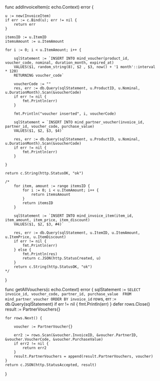 


func addInvoiceItem(c echo.Context) error {

	u := new(InvoiceItem)
	if err := c.Bind(u); err != nil {
		return err
	}

	itemsID := u.ItemID
	itemsAmount := u.ItemAmount

	for i := 0; i < u.ItemAmount; i++ {

		sqlStatement := `INSERT INTO mind_voucher(product_id, voucher_code, nominal, duration_month, expired_at)
		VALUES($1, random_string(8), $2 , $3, now() + '1 month'::interval * 120)
		RETURNING voucher_code`

		voucherCode := ""
		res, err := db.Query(sqlStatement, u.ProductID, u.Nominal, u.DurationMonth).Scan(&voucherCode)
		if err != nil {
			fmt.Println(err)
		}

		fmt.Println("voucher inserted", i, voucherCode)

		sqlStatement = `INSERT INTO mind_partner_voucher(invoice_id, partner_id, voucher_code, purchase_value)
		VALUES($1, $2, $3, $4)`

		res, err := db.Query(sqlStatement, u.ProductID, u.Nominal, u.DurationMonth).Scan(&voucherCode)
		if err != nil {
			fmt.Println(err)
		}

	}

	return c.String(http.StatusOK, "ok")

	/*
		for item, amount := range itemsID {
			for i := 0; i < u.ItemAmount; i++ {
				return itemsAmount
			}
			return itemsID
		}

		sqlStatement := `INSERT INTO mind_invoice_item(item_id, item_amount, item_price, item_discount)
		VALUES($1, $2, $3, #4)`

		res, err := db.Query(sqlStatement, u.ItemID, u.ItemAmount, u.ItemPrice, u.ItemDiscount)
		if err != nil {
			fmt.Println(err)
		} else {
			fmt.Println(res)
			return c.JSON(http.StatusCreated, u)
		}
		return c.String(http.StatusOK, "ok")
	*/
}

func getAllVouchers(c echo.Context) error {
	sqlStatement := `SELECT invoice_id, voucher_code, partner_id, purchase_value 
	FROM mind_partner_voucher ORDER BY invoice_id`
	rows, err := db.Query(sqlStatement)
	if err != nil {
		fmt.Println(err)
	}
	defer rows.Close()
	result := PartnerVouchers{}

	for rows.Next() {

		voucher := PartnerVoucher{}

		err2 := rows.Scan(&voucher.InvoiceID, &voucher.PartnerID, &voucher.VoucherCode, &voucher.PurchaseValue)
		if err2 != nil {
			return err2
		}
		result.PartnerVouchers = append(result.PartnerVouchers, voucher)
	}
	return c.JSON(http.StatusAccepted, result)
}

